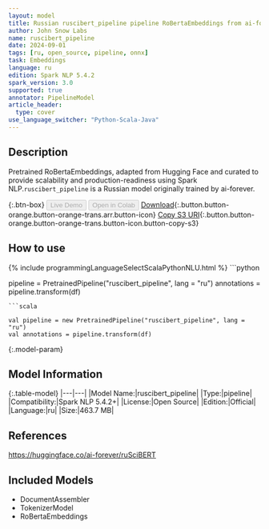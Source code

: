 ```yaml
---
layout: model
title: Russian ruscibert_pipeline pipeline RoBertaEmbeddings from ai-forever
author: John Snow Labs
name: ruscibert_pipeline
date: 2024-09-01
tags: [ru, open_source, pipeline, onnx]
task: Embeddings
language: ru
edition: Spark NLP 5.4.2
spark_version: 3.0
supported: true
annotator: PipelineModel
article_header:
  type: cover
use_language_switcher: "Python-Scala-Java"
---
```


## Description

Pretrained RoBertaEmbeddings, adapted from Hugging Face and curated to provide scalability and production-readiness using Spark NLP.`ruscibert_pipeline` is a Russian model originally trained by ai-forever.

{:.btn-box}
<button class="button button-orange" disabled>Live Demo</button>
<button class="button button-orange" disabled>Open in Colab</button>
[Download](https://s3.amazonaws.com/auxdata.johnsnowlabs.com/public/models/ruscibert_pipeline_ru_5.4.2_3.0_1725186068091.zip){:.button.button-orange.button-orange-trans.arr.button-icon}
[Copy S3 URI](s3://auxdata.johnsnowlabs.com/public/models/ruscibert_pipeline_ru_5.4.2_3.0_1725186068091.zip){:.button.button-orange.button-orange-trans.button-icon.button-copy-s3}

## How to use



<div class="tabs-box" markdown="1">
{% include programmingLanguageSelectScalaPythonNLU.html %}
```python

pipeline = PretrainedPipeline("ruscibert_pipeline", lang = "ru")
annotations =  pipeline.transform(df)   

```
```scala

val pipeline = new PretrainedPipeline("ruscibert_pipeline", lang = "ru")
val annotations = pipeline.transform(df)

```
</div>

{:.model-param}
## Model Information

{:.table-model}
|---|---|
|Model Name:|ruscibert_pipeline|
|Type:|pipeline|
|Compatibility:|Spark NLP 5.4.2+|
|License:|Open Source|
|Edition:|Official|
|Language:|ru|
|Size:|463.7 MB|

## References

https://huggingface.co/ai-forever/ruSciBERT

## Included Models

- DocumentAssembler
- TokenizerModel
- RoBertaEmbeddings